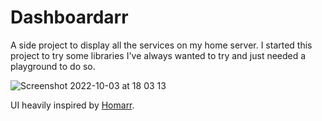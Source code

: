 # Dashboardarr

A side project to display all the services on my home server. I started this project to try some libraries I've always wanted to try and just needed a playground to do so.

![Screenshot 2022-10-03 at 18 03 13](https://user-images.githubusercontent.com/5984244/193624191-4d0addc6-885f-45c5-907e-5aa5e8a2efc4.png)

UI heavily inspired by [Homarr](https://github.com/ajnart/homarr).
